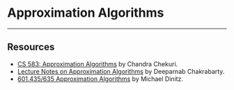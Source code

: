 # Approximation Algorithms

---

## Resources 
- [CS 583: Approximation Algorithms](https://courses.grainger.illinois.edu/cs583/fa2021/approx-algorithms-lecture-notes.pdf?utm_source=chatgpt.com) by Chandra Chekuri.
- [Lecture Notes on Approximation Algorithms](https://www.cs.dartmouth.edu/~deepc/appx-lecture-notes.htm?utm_source=chatgpt.com) by Deeparnab Chakrabarty.
- [601.435/635 Approximation Algorithms](https://www.cs.jhu.edu/~mdinitz/classes/ApproxAlgorithms/Spring2021/?utm_source=chatgpt.com) by Michael Dinitz.